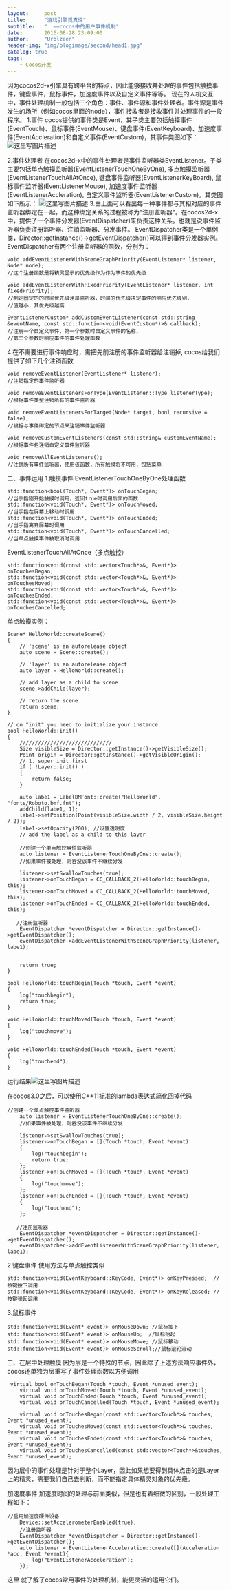 ```yaml
---
layout:     post
title:      "游戏引擎觅真谛"
subtitle:   "  ——cocos中的用户事件机制"
date:       2016-08-28 23:09:00
author:     "Urolzeen"
header-img: "img/blogimage/second/head1.jpg"
catalog: true
tags:
    - Cocos开发
---
```


因为cocos2d-x引擎具有跨平台的特点，因此能够接收并处理的事件包括触摸事件，键盘事件，鼠标事件，加速度事件以及自定义事件等等。
现在的人机交互中，事件处理机制一般包括三个角色：事件、事件源和事件处理者。事件源是事件发生的场所（例如cocos里面的node），事件接收者是接收事件并处理事件的一段程序。
1.事件
cocos提供的事件类是Event，其子类主要包括触摸事件(EventTouch)、鼠标事件(EventMouse)、键盘事件(EventKeyboard)、加速度事件(EventAccleration)和自定义事件(EventCustom)，其事件类图如下：
![这里写图片描述](http://img.blog.csdn.net/20160828213951550)

2.事件处理者
在cocos2d-x中的事件处理者是事件监听器类EventListener。子类主要包括单点触摸监听器(EventListenerTouchOneByOne), 多点触摸监听器(EventListenerTouchAllAtOnce), 键盘事件监听器(EventListenerKeyBoard), 鼠标事件监听器(EventListenerMouse), 加速度事件监听器(EventListenerAccleration), 自定义事件监听器(EventListenerCustom)。其类图如下所示：
![这里写图片描述](http://img.blog.csdn.net/20160828214639637)
3.由上面可以看出每一种事件都与其相对应的事件监听器绑定在一起，而这种绑定关系的过程被称为"注册监听器"。在cocos2d-x中，提供了一个事件分发器(EventDispatcher)来负责这种关系。也就是说事件监听器负责注册监听器、注销监听器、分发事件。
EventDispatcher类是一个单例类，Director::getInstance()->getEventDispatcher()可以得到事件分发器实例。EventDispatcher有两个注册监听器的函数，分别为：

```
void addEventListenerWithSceneGraphPriority(EventListener* listener, Node* node);
//这个注册函数是将精灵显示的优先级作为作为事件的优先级

void addEventListenerWithFixedPriority(EventListener* listener, int fixedPriority);
//制定固定的的时间优先级注册监听器，时间的优先级决定事件的响应优先级别，
//值越小，其优先级越高

EventListenerCustom* addCustomEventListener(const std::string &eventName, const std::function<void(EventCustom*)>& callback);
//注册一个自定义事件，第一个参数时自定义事件的名称，
//第二个参数时响应事件的事件处理函数
```
4.在不需要进行事件响应时，需把先前注册的事件监听器给注销掉, cocos给我们提供了如下几个注销函数

```
void removeEventListener(EventListener* listener);
//注销指定的事件监听器

void removeEventListenersForType(EventListener::Type listenerType);
//根据事件类型注销所有的事件监听器

void removeEventListenersForTarget(Node* target, bool recursive = false);
//根据与事件绑定的节点来注销事件监听器

void removeCustomEventListeners(const std::string& customEventName);
//根据事件名注销自定义事件监听器

void removeAllEventListeners();
//注销所有事件监听器，使用该函数，所有触摸将不可用，包括菜单
```
二、事件运用
1.触摸事件
EventListenerTouchOneByOne处理函数
```
std::function<bool(Touch*, Event*)> onTouchBegan;
//当手指刚开始触摸时调用，返回true时调用后面的函数
std::function<void(Touch*, Event*)> onTouchMoved; 
//当手指在屏幕上移动时调用
std::function<void(Touch*, Event*)> onTouchEnded;
//当手指离开屏幕时调用
std::function<void(Touch*, Event*)> onTouchCancelled;
//当单点触摸事件被取消时调用
```
EventListenerTouchAllAtOnce（多点触控）

```
std::function<void(const std::vector<Touch*>&, Event*)>  onTouchesBegan;
std::function<void(const std::vector<Touch*>&, Event*)> onTouchesMoved;
std::function<void(const std::vector<Touch*>&, Event*)> onTouchesEnded;
std::function<void(const std::vector<Touch*>&, Event*)> onTouchesCancelled;
```
单点触摸实例：

```
Scene* HelloWorld::createScene()
{
    // 'scene' is an autorelease object
    auto scene = Scene::create();
    
    // 'layer' is an autorelease object
    auto layer = HelloWorld::create();

    // add layer as a child to scene
    scene->addChild(layer);

    // return the scene
    return scene;
}

// on "init" you need to initialize your instance
bool HelloWorld::init()
{
    //////////////////////////////
	Size visibleSize = Director::getInstance()->getVisibleSize();
	Point origin = Director::getInstance()->getVisibleOrigin();
    // 1. super init first
    if ( !Layer::init() )
    {
        return false;
    }

	auto labe1 = LabelBMFont::create("HelloWorld", "fonts/Roboto.bmf.fnt");
	addChild(labe1, 1);
	labe1->setPosition(Point(visibleSize.width / 2, visibleSize.height / 2));
	labe1->setOpacity(200); //设置透明度
	// add the label as a child to this layer
	
    //创建一个单点触控事件监听器
	auto listener = EventListenerTouchOneByOne::create();
	//如果事件被处理，则吞没该事件不继续分发

	listener->setSwallowTouches(true);
	listener->onTouchBegan = CC_CALLBACK_2(HelloWorld::touchBegin, this);
	listener->onTouchMoved = CC_CALLBACK_2(HelloWorld::touchMoved, this);
	listener->onTouchEnded = CC_CALLBACK_2(HelloWorld::touchEnded, this);

   //注册监听器
	EventDispatcher *eventDispatcher = Director::getInstance()->getEventDispatcher();
	eventDispatcher->addEventListenerWithSceneGraphPriority(listener, labe1);

    
    return true;
}

bool HelloWorld::touchBegin(Touch *touch, Event *event)
{
	log("touchbegin");
	return true;
}

void HelloWorld::touchMoved(Touch *touch, Event *event)
{
	log("touchmove");
}

void HelloWorld::touchEnded(Touch *touch, Event *event)
{
	log("touchend");
}
```
运行结果![这里写图片描述](http://img.blog.csdn.net/20160828223717785)

在cocos3.0之后，可以使用C++11标准的lambda表达式简化回掉代码

```
//创建一个单点触控事件监听器
	auto listener = EventListenerTouchOneByOne::create();
	//如果事件被处理，则吞没该事件不继续分发

	listener->setSwallowTouches(true);
	listener->onTouchBegan = [](Touch *touch, Event *event)
	{
		log("touchbegin");
		return true;
	};
	listener->onTouchMoved = [](Touch *touch, Event *event)
	{
		log("touchmove");
	};
	listener->onTouchEnded = [](Touch *touch, Event *event)
	{
		log("touchend");
	};

   //注册监听器
	EventDispatcher *eventDispatcher = Director::getInstance()->getEventDispatcher();
	eventDispatcher->addEventListenerWithSceneGraphPriority(listener, labe1);
```

2.键盘事件
使用方法与单点触控类似

```
std::function<void(EventKeyboard::KeyCode, Event*)> onKeyPressed;  //按键按下调用
std::function<void(EventKeyboard::KeyCode, Event*)> onKeyReleased; //按键弹起调用
```
3.鼠标事件

```
std::function<void(Event* event)> onMouseDown; //鼠标按下
std::function<void(Event* event)> onMouseUp;  //鼠标抬起
std::function<void(Event* event)> onMouseMove; //鼠标移动
std::function<void(Event* event)> onMouseScroll;//鼠标滚轮滚动
```
三、在层中处理触摸
因为层是一个特殊的节点，因此除了上述方法响应事件外，cocos还单独为层重写了事件处理函数以方便调用

```
 virtual bool onTouchBegan(Touch *touch, Event *unused_event); 
    virtual void onTouchMoved(Touch *touch, Event *unused_event); 
    virtual void onTouchEnded(Touch *touch, Event *unused_event); 
    virtual void onTouchCancelled(Touch *touch, Event *unused_event);

    virtual void onTouchesBegan(const std::vector<Touch*>& touches, Event *unused_event);
    virtual void onTouchesMoved(const std::vector<Touch*>& touches, Event *unused_event);
    virtual void onTouchesEnded(const std::vector<Touch*>& touches, Event *unused_event);
    virtual void onTouchesCancelled(const std::vector<Touch*>&touches, Event *unused_event);
```
因为层中的事件处理是针对于整个Layer，因此如果想要得到具体点击的是Layer上的精灵，需要我们自己去判断，而不能指定具体精灵对象的优先级。

加速度事件
加速度时间的处理与前面类似，但是也有着细微的区别，一般处理工程如下：

```
//启用加速度硬件设备
	Device::setAccelerometerEnabled(true);
	//注册监听器
	EventDispatcher *eventDispatcher = Director::getInstance()->getEventDispatcher();
	auto listener = EventListenerAcceleration::create([](Acceleration *acc, Event *event){
		log("EventListenerAcceleration");
	});
```

这里 就了解了cocos常用事件的处理机制，能更灵活的运用它们。